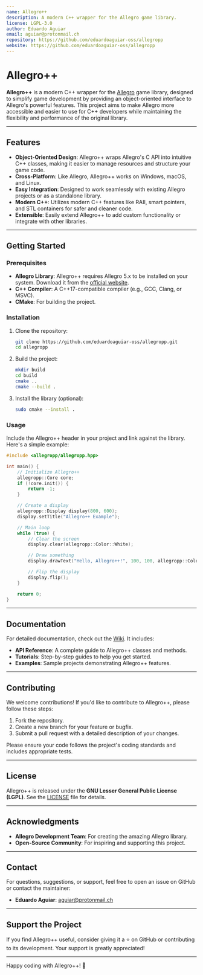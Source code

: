 ```yaml
---
name: Allegro++
description: A modern C++ wrapper for the Allegro game library.
license: LGPL-3.0
author: Eduardo Aguiar
email: aguiar@protonmail.ch
repository: https://github.com/eduardoaguiar-oss/allegropp
website: https://github.com/eduardoaguiar-oss/allegropp
---
```


# Allegro++

**Allegro++** is a modern C++ wrapper for the [Allegro](https://liballeg.org/) game library, designed to simplify game development by providing an object-oriented interface to Allegro's powerful features. This project aims to make Allegro more accessible and easier to use for C++ developers while maintaining the flexibility and performance of the original library.

---

## Features

- **Object-Oriented Design**: Allegro++ wraps Allegro's C API into intuitive C++ classes, making it easier to manage resources and structure your game code.
- **Cross-Platform**: Like Allegro, Allegro++ works on Windows, macOS, and Linux.
- **Easy Integration**: Designed to work seamlessly with existing Allegro projects or as a standalone library.
- **Modern C++**: Utilizes modern C++ features like RAII, smart pointers, and STL containers for safer and cleaner code.
- **Extensible**: Easily extend Allegro++ to add custom functionality or integrate with other libraries.

---

## Getting Started

### Prerequisites

- **Allegro Library**: Allegro++ requires Allegro 5.x to be installed on your system. Download it from the [official website](https://liballeg.org/).
- **C++ Compiler**: A C++17-compatible compiler (e.g., GCC, Clang, or MSVC).
- **CMake**: For building the project.

### Installation

1. Clone the repository:
   ```bash
   git clone https://github.com/eduardoaguiar-oss/allegropp.git
   cd allegropp
   ```

2. Build the project:
   ```bash
   mkdir build
   cd build
   cmake ..
   cmake --build .
   ```

3. Install the library (optional):
   ```bash
   sudo cmake --install .
   ```

### Usage

Include the Allegro++ header in your project and link against the library. Here's a simple example:

```cpp
#include <allegropp/allegropp.hpp>

int main() {
    // Initialize Allegro++
    allegropp::Core core;
    if (!core.init()) {
        return -1;
    }

    // Create a display
    allegropp::Display display(800, 600);
    display.setTitle("Allegro++ Example");

    // Main loop
    while (true) {
        // Clear the screen
        display.clear(allegropp::Color::White);

        // Draw something
        display.drawText("Hello, Allegro++!", 100, 100, allegropp::Color::Black);

        // Flip the display
        display.flip();
    }

    return 0;
}
```

---

## Documentation

For detailed documentation, check out the [Wiki](https://github.com/eduardoaguiar-oss/allegropp/wiki). It includes:
- **API Reference**: A complete guide to Allegro++ classes and methods.
- **Tutorials**: Step-by-step guides to help you get started.
- **Examples**: Sample projects demonstrating Allegro++ features.

---

## Contributing

We welcome contributions! If you'd like to contribute to Allegro++, please follow these steps:

1. Fork the repository.
2. Create a new branch for your feature or bugfix.
3. Submit a pull request with a detailed description of your changes.

Please ensure your code follows the project's coding standards and includes appropriate tests.

---

## License

Allegro++ is released under the **GNU Lesser General Public License (LGPL)**. See the [LICENSE](LICENSE) file for details.

---

## Acknowledgments

- **Allegro Development Team**: For creating the amazing Allegro library.
- **Open-Source Community**: For inspiring and supporting this project.

---

## Contact

For questions, suggestions, or support, feel free to open an issue on GitHub or contact the maintainer:

- **Eduardo Aguiar**: [aguiar@protonmail.ch](mailto:aguiar@protonmail.ch)

---

## Support the Project

If you find Allegro++ useful, consider giving it a ⭐️ on GitHub or contributing to its development. Your support is greatly appreciated!

---

Happy coding with Allegro++! 🚀
